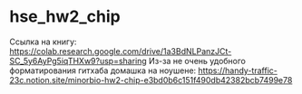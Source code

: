 # hse_hw2_chip
Ссылка на книгу:
https://colab.research.google.com/drive/1a3BdNLPanzJCt-SC_5y6AyPg5iqTHXw9?usp=sharing
Из-за не очень удобного форматирования гитхаба домашка на ноушене:
https://handy-traffic-23c.notion.site/minorbio-hw2-chip-e3bd0b6c151f490db42382bcb7499e78

